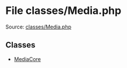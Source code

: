 File classes/Media.php
=========

Source: [classes/Media.php](https://github.com/PrestaShop/PrestaShop/blob/1.6.0.1/classes/Media.php)


Classes
-------

* [MediaCore](class.MediaCore.md)

